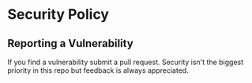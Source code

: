 # Security Policy



## Reporting a Vulnerability
If you find a vulnerability submit a pull request. Security isn't the biggest priority in this repo but feedback is always
appreciated.
